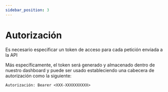 ```yaml
---
sidebar_position: 3
---
```


# Autorización

Es necesario especificar un token de acceso para cada petición enviada a la API

Más específicamente, el token será generado y almacenado dentro de nuestro dashboard y puede ser usado estableciendo una cabecera de autorización como la siguiente:

```
Autorización: Bearer <XXX-XXXXXXXXXX>
```
